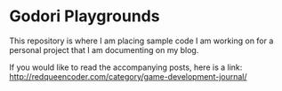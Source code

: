 # Godori Playgrounds
This repository is where I am placing sample code I am working on for a personal project that I am documenting on my blog. 

If you would like to read the accompanying posts, here is a link: http://redqueencoder.com/category/game-development-journal/
